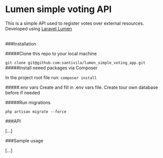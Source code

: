 # Lumen simple voting API

This is a simple API used to register votes over external resources.
Developed using [Laravel Lumen](http://lumen.laravel.com)

<br/>
###Installation

#####Clone this repo to your local machine

`
git clone git@github.com:santivila/lumen_simple_voting_app.git
`
#####Install neeed packages via Composer

In the project root file run:
`composer install`

#####.env vars
Create and fill in .env vars file. Create tour own database before if needed


#####Run migrations

`php artisan migrate --force`



###API


[...]


###Sample usage

[...]

